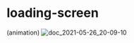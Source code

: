 # loading-screen
(animation)
![doc_2021-05-26_20-09-10](https://user-images.githubusercontent.com/82677661/119702734-75f31400-be5e-11eb-9578-7ffe75c04e38.gif)



